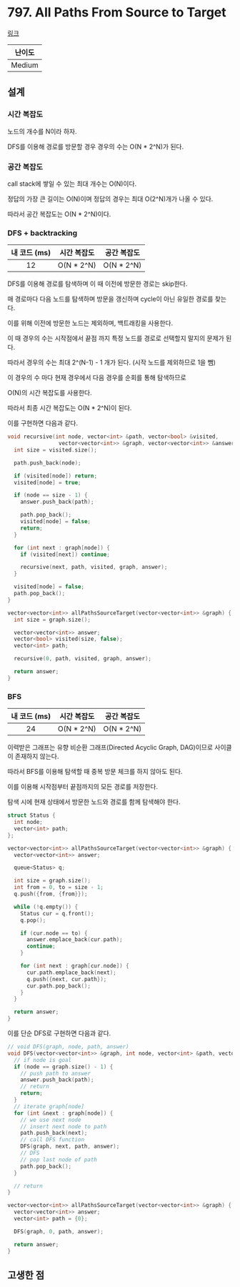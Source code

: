 # 797. All Paths From Source to Target

[링크](https://leetcode.com/problems/all-paths-from-source-to-target/)

| 난이도 |
| :----: |
| Medium |

## 설계

### 시간 복잡도

노드의 개수를 N이라 하자.

DFS를 이용해 경로를 방문할 경우 경우의 수는 O(N \* 2^N)가 된다.

### 공간 복잡도

call stack에 쌓일 수 있는 최대 개수는 O(N)이다.

정답의 가장 큰 길이는 O(N)이며 정답의 경우는 최대 O(2^N)개가 나올 수 있다.

따라서 공간 복잡도는 O(N \* 2^N)이다.

### DFS + backtracking

| 내 코드 (ms) | 시간 복잡도 | 공간 복잡도 |
| :----------: | :---------: | :---------: |
|      12      | O(N \* 2^N) | O(N \* 2^N) |

DFS를 이용해 경로를 탐색하며 이 때 이전에 방문한 경로는 skip한다.

매 경로마다 다음 노드를 탐색하며 방문을 갱신하며 cycle이 아닌 유일한 경로를 찾는다.

이를 위해 이전에 방문한 노드는 제외하며, 백트래킹을 사용한다.

이 때 경우의 수는 시작점에서 끝점 까지 특정 노드를 경로로 선택할지 말지의 문제가 된다.

따라서 경우의 수는 최대 2^(N-1) - 1 개가 된다. (시작 노드를 제외하므로 1을 뺌)

이 경우의 수 마다 현재 경우에서 다음 경우를 순회를 통해 탐색하므로

O(N)의 시간 복잡도를 사용한다.

따라서 최종 시간 복잡도는 O(N \* 2^N)이 된다.

이를 구현하면 다음과 같다.

```cpp
void recursive(int node, vector<int> &path, vector<bool> &visited,
                vector<vector<int>> &graph, vector<vector<int>> &answer) {
  int size = visited.size();

  path.push_back(node);

  if (visited[node]) return;
  visited[node] = true;

  if (node == size - 1) {
    answer.push_back(path);

    path.pop_back();
    visited[node] = false;
    return;
  }

  for (int next : graph[node]) {
    if (visited[next]) continue;

    recursive(next, path, visited, graph, answer);
  }

  visited[node] = false;
  path.pop_back();
}

vector<vector<int>> allPathsSourceTarget(vector<vector<int>> &graph) {
  int size = graph.size();

  vector<vector<int>> answer;
  vector<bool> visited(size, false);
  vector<int> path;

  recursive(0, path, visited, graph, answer);

  return answer;
}
```

### BFS

| 내 코드 (ms) | 시간 복잡도 | 공간 복잡도 |
| :----------: | :---------: | :---------: |
|      24      | O(N \* 2^N) | O(N \* 2^N) |

이력받은 그래프는 유향 비순환 그래프(Directed Acyclic Graph, DAG)이므로 사이클이 존재하지 않는다.

따라서 BFS를 이용해 탐색할 때 중복 방문 체크를 하지 않아도 된다.

이를 이용해 시작점부터 끝점까지의 모든 경로를 저장한다.

탐색 시에 현재 상태에서 방문한 노드와 경로를 함께 탐색해야 한다.

```cpp
struct Status {
  int node;
  vector<int> path;
};

vector<vector<int>> allPathsSourceTarget(vector<vector<int>> &graph) {
  vector<vector<int>> answer;

  queue<Status> q;

  int size = graph.size();
  int from = 0, to = size - 1;
  q.push({from, {from}});

  while (!q.empty()) {
    Status cur = q.front();
    q.pop();

    if (cur.node == to) {
      answer.emplace_back(cur.path);
      continue;
    }

    for (int next : graph[cur.node]) {
      cur.path.emplace_back(next);
      q.push({next, cur.path});
      cur.path.pop_back();
    }
  }

  return answer;
}
```

이를 단순 DFS로 구현하면 다음과 같다.

```cpp
// void DFS(graph, node, path, answer)
void DFS(vector<vector<int>> &graph, int node, vector<int> &path, vector<vector<int>> &answer) {
  // if node is goal
  if (node == graph.size() - 1) {
    // push path to answer
    answer.push_back(path);
    // return
    return;
  }
  // iterate graph[node]
  for (int &next : graph[node]) {
    // we use next node
    // insert next node to path
    path.push_back(next);
    // call DFS function
    DFS(graph, next, path, answer);
    // DFS
    // pop last node of path
    path.pop_back();
  }

  // return
}

vector<vector<int>> allPathsSourceTarget(vector<vector<int>> &graph) {
  vector<vector<int>> answer;
  vector<int> path = {0};

  DFS(graph, 0, path, answer);

  return answer;
}
```

## 고생한 점
